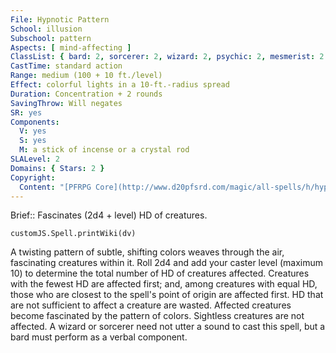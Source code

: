 ```yaml
---
File: Hypnotic Pattern
School: illusion
Subschool: pattern
Aspects: [ mind-affecting ]
ClassList: { bard: 2, sorcerer: 2, wizard: 2, psychic: 2, mesmerist: 2 }
CastTime: standard action
Range: medium (100 + 10 ft./level)
Effect: colorful lights in a 10-ft.-radius spread
Duration: Concentration + 2 rounds
SavingThrow: Will negates
SR: yes
Components:
  V: yes
  S: yes
  M: a stick of incense or a crystal rod
SLALevel: 2
Domains: { Stars: 2 }
Copyright:
  Content: "[PFRPG Core](http://www.d20pfsrd.com/magic/all-spells/h/hypnotic-pattern)"
---
```

Brief:: Fascinates (2d4 + level) HD of creatures.

```dataviewjs
customJS.Spell.printWiki(dv)
```

A twisting pattern of subtle, shifting colors weaves through the air, fascinating creatures within it. Roll 2d4 and add your caster level (maximum 10) to determine the total number of HD of creatures affected. Creatures with the fewest HD are affected first; and, among creatures with equal HD, those who are closest to the spell's point of origin are affected first. HD that are not sufficient to affect a creature are wasted. Affected creatures become fascinated by the pattern of colors. Sightless creatures are not affected.  A wizard or sorcerer need not utter a sound to cast this spell, but a bard must perform as a verbal component.
